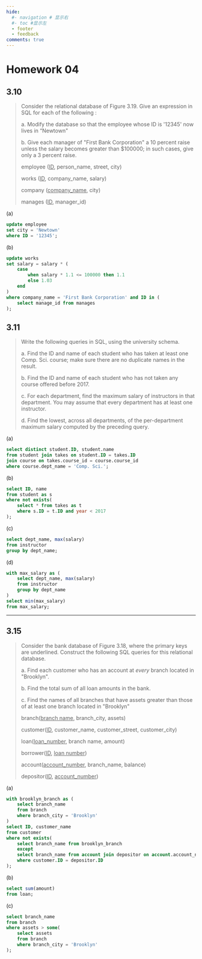 ```yaml
---
hide:
  #- navigation # 显示右
  #- toc #显示左
  - footer
  - feedback
comments: true
--- 
```


# Homework 04

## 3.10

> Consider the relational database of Figure 3.19. Give an expression in SQL for each of the following : 
> 
> a. Modify the database so that the employee whose ID is '12345' now lives in “Newtown"
> 
> b. Give each manager of "First Bank Corporation" a 10 percent raise unless the salary becomes greater than $100000; in such cases, give only a 3 percent raise.
> 
> employee (<u>ID</u>, person_name, street, city)
> 
> works (<u>ID</u>, company_name, salary)
> 
> company (<u>company_name</u>, city)
> 
> manages (<u>ID</u>, manager_id)

(a)

```sql
update employee
set city = 'Newtown'
where ID = '12345';
```

(b)

```sql
update works
set salary = salary * (
	case
		when salary * 1.1 <= 100000 then 1.1
		else 1.03
	end
)
where company_name = 'First Bank Corporation' and ID in (
	select manage_id from manages
);
```

## 3.11

> Write the following queries in SQL, using the university schema. 
> 
> a. Find the ID and name of each student who has taken at least one Comp. Sci. course; make sure there are no duplicate names in the result.
> 
> b. Find the ID and name of each student who has not taken any course offered before 2017.
> 
> c. For each department, find the maximum salary of instructors in that department. You may assume that every department has at least one instructor.
> 
> d. Find the lowest, across all departments, of the per-department maximum salary computed by the preceding query.

(a)

```sql
select distinct student.ID, student.name
from student join takes on student.ID = takes.ID
join course on takes.course_id = course.course_id
where course.dept_name = 'Comp. Sci.';
```

(b)

```sql
select ID, name
from student as s
where not exists(
	select * from takes as t
	where s.ID = t.ID and year < 2017
);
```

(c)

```sql
select dept_name, max(salary)
from instructor
group by dept_name;
```

(d)

```sql
with max_salary as (
	select dept_name, max(salary)
	from instructor
	group by dept_name
)
select min(max_salary)
from max_salary;
```
***
## 3.15

> Consider the bank database of Figure 3.18, where the primary keys are underlined. Construct the following SQL queries for this relational database.
> 
> a. Find each customer who has an account at _every_ branch located in "Brooklyn".  
> 
> b. Find the total sum of all loan amounts in the bank.  
> 
> c. Find the names of all branches that have assets greater than those of at least one branch located in "Brooklyn"
> 
> branch(<u>branch name</u>, branch_city, assets)
> 
> customer(<u>ID</u>, customer_name, customer_street, customer_city)
> 
> loan(<u>loan_number</u>, branch name, amount)
> 
> borrower(<u>ID</u>, <u>loan number</u>)
> 
> account(<u>account_number</u>, branch_name, balance)
> 
> depositor(<u>ID</u>, <u>account_number</u>)

(a)

```sql
with brooklyn_branch as (
	select branch_name
	from branch
	where branch_city = 'Brooklyn'
)
select ID, customer_name
from customer
where not exists(
	select branch_name from brooklyn_branch
	except
	select branch_name from account join depositor on account.account_number = depositor.account_number
	where customer.ID = depositor.ID
);
```

(b)

```sql
select sum(amount)
from loan;
```

(c)

```sql
select branch_name
from branch
where assets > some(
	select assets
	from branch
	where branch_city = 'Brooklyn'
);
```
